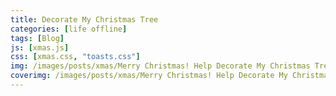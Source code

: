 ```yaml
---
title: Decorate My Christmas Tree
categories: [life offline]
tags: [Blog]
js: [xmas.js]
css: [xmas.css, "toasts.css"]
img: /images/posts/xmas/Merry Christmas! Help Decorate My Christmas Tree.png
coverimg: /images/posts/xmas/Merry Christmas! Help Decorate My Christmas Tree.png
---
```


<!-- <div id="xmas-tree"></div> -->

<script src="https://cdnjs.cloudflare.com/ajax/libs/jquery/2.0.3/jquery.min.js"></script>
<script src="https://www.gstatic.com/firebasejs/8.2.0/firebase-app.js"></script>
<script src="https://www.gstatic.com/firebasejs/8.2.0/firebase-auth.js"></script>
<script src="https://www.gstatic.com/firebasejs/8.2.0/firebase-database.js"></script> 
<script src="https://cdnjs.cloudflare.com/ajax/libs/materialize/1.0.0/js/materialize.min.js"></script>
<script src="https://cdnjs.cloudflare.com/ajax/libs/dat-gui/0.5/dat.gui.min.js"></script>


<!-- Name <input id="namebox" type="text">
RollNo <input id="rollbox" type="text">
Section <input id="secbox" type="text">
Gender <input id="genbox" type="text">

<button id="insert">INSERT</button>
<button id="select">SELECT</button>
<button id="update">UPDATE</button>
<button id="delete">DELETE</button>

 <a onclick="M.toast({html: 'I am a toast'})" class="btn">Toast!</a> -->
